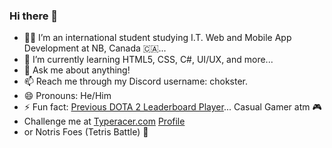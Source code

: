 ### Hi there 👋

- 🧑‍💻 I’m an international student studying I.T. Web and Mobile App Development at NB, Canada 🇨🇦...
- 🌱 I’m currently learning HTML5, CSS, C#, UI/UX, and more...
- 💬 Ask me about anything!
- 📫 Reach me through my Discord username: chokster.
- 😄 Pronouns: He/Him
- ⚡ Fun fact: [Previous DOTA 2 Leaderboard Player](https://imgur.com/qzw2bzF)... Casual Gamer atm 🎮
- Challenge me at [Typeracer.com](https://play.typeracer.com/) [Profile](https://data.typeracer.com/misc/badge?user=kuyachok)
- or Notris Foes (Tetris Battle) 💯

